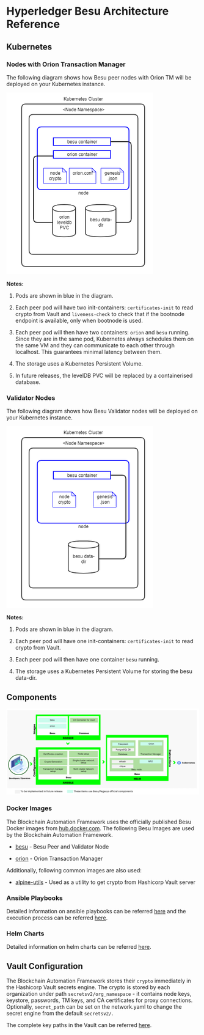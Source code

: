 # Hyperledger Besu Architecture Reference

## Kubernetes

### Nodes with Orion Transaction Manager

The following diagram shows how Besu peer nodes with Orion TM will be deployed on your Kubernetes instance.

![Figure: Hyperledger Besu Kubernetes Deployment - Orion Peers](../_static/besu-orion-node.png)

**Notes:**

1. Pods are shown in blue in the diagram.

1. Each peer pod will have two init-containers: `certificates-init` to read crypto from Vault and `liveness-check` to check that if the bootnode endpoint is available, only when bootnode is used.

1. Each peer pod will then have two containers: `orion` and `besu` running. Since they are in the same pod, Kubernetes always schedules them on the same VM and they can communicate to each other through localhost. This guarantees minimal latency between them.

1. The storage uses a Kubernetes Persistent Volume.

1. In future releases, the levelDB PVC will be replaced by a containerised database.

### Validator Nodes

The following diagram shows how Besu Validator nodes will be deployed on your Kubernetes instance.

![Figure: Hyperledger Besu Kubernetes Deployment - Validators](../_static/besu-validator-node.png)

**Notes:**

1. Pods are shown in blue in the diagram.

1. Each peer pod will have one init-containers: `certificates-init` to read crypto from Vault.

1. Each peer pod will then have one container `besu` running. 

1. The storage uses a Kubernetes Persistent Volume for storing the besu data-dir.


## Components

![Figure: Hyperledger Besu Components](../../images/hyperledger-bevel-besu.png)

### Docker Images
The Blockchain Automation Framework uses the officially published Besu Docker images from [hub.docker.com](https://hub.docker.com/u/hyperledger). The following Besu Images are used by the Blockchain Automation Framework.

*  [besu](https://hub.docker.com/r/hyperledger/besu) - Besu Peer and Validator Node

*  [orion](https://hub.docker.com/r/pegasyseng/orion) - Orion Transaction Manager

Additionally, following common images are also used:

*  [alpine-utils](https://hub.docker.com/r/hyperledgerlabs/alpine-utils) - Used as a utility to get crypto from Hashicorp Vault server

### Ansible Playbooks
Detailed information on ansible playbooks can be referred [here](../developer/besu-ansible.md) and the execution process can be referred [here](../operations/setting_dlt.md).

### Helm Charts
Detailed information on helm charts can be referred [here](../developer/besu-helmcharts.md).

<a  name="vault-config"></a>

## Vault Configuration

The Blockchain Automation Framework stores their `crypto` immediately in the Hashicorp Vault secrets engine.
The crypto is stored by each organization under path `secretsv2/org_namespace` - it contains node keys, keystore, passwords, TM keys, and CA certificates for proxy connections.
Optionally, `secret_path` can be set on the network.yaml to change the secret engine from the default `secretsv2/`.


The complete key paths in the Vault can be referred [here](certificates_path_list_besu.md).